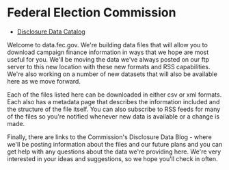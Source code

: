 # Federal Election Commission

* [Disclosure Data Catalog](http://www.fec.gov/data/)

Welcome to data.fec.gov. We're building data files that will allow you to
download campaign finance information in ways that we hope are most useful for
you. We'll be moving the data we've always posted on our ftp server to this
new location with these new formats and RSS capabilities. We're also working
on a number of new datasets that will also be available here as we move
forward.

Each of the files listed here can be downloaded in either csv or xml formats.
Each also has a metadata page that describes the information included and the
structure of the file itself. You can also subscribe to RSS feeds for many of
the files so you're notified whenever new data is available or a change is
made.

Finally, there are links to the Commission's Disclosure Data Blog - where
we'll be posting information about the files and our future plans and you can
get help with any questions about the data we're providing here. We're very
interested in your ideas and suggestions, so we hope you'll check in often.

